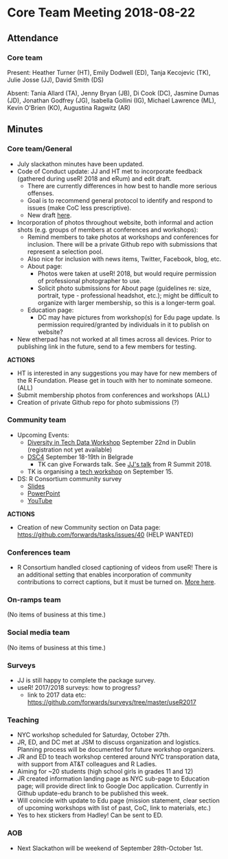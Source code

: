 # Core Team Meeting 2018-08-22

## Attendance

### Core team

Present: Heather Turner (HT), Emily Dodwell (ED), Tanja Kecojevic (TK), Julie Josse (JJ), David Smith (DS)

Absent: Tania Allard (TA), Jenny Bryan (JB), Di Cook (DC), Jasmine Dumas (JD), Jonathan Godfrey (JG), Isabella Gollini (IG), Michael Lawrence (ML), Kevin O'Brien (KO), Augustina Ragwitz (AR)

## Minutes

### Core team/General
- July slackathon minutes have been updated.
- Code of Conduct update: JJ and HT met to incorporate feedback (gathered during useR! 2018 and eRum) and edit draft.
    - There are currently differences in how best to handle more serious offenses.
    - Goal is to recommend general protocol to identify and respond to issues (make CoC less prescriptive).
    - New draft [here](https://github.com/forwards/foundation/tree/master/anti-harassment_policy).
- Incorporation of photos throughout website, both informal and action shots (e.g. groups of members at conferences and workshops):
    - Remind members to take photos at workshops and conferences for inclusion.  There will be a private Github repo with submissions that represent a selection pool.
    - Also nice for inclusion with news items, Twitter, Facebook, blog, etc.
    - About page:
        - Photos were taken at useR! 2018, but would require permission of professional photographer to use.
        - Solicit photo submissions for About page (guidelines re: size, portrait, type - professional headshot, etc.); might be difficult to organize with larger membership, so this is a longer-term goal.
    - Education page:
        - DC may have pictures from workshop(s) for Edu page update.  Is permission required/granted by individuals in it to publish on website?
- New etherpad has not worked at all times across all devices. Prior to publishing link in the future, send to a few members for testing.

**ACTIONS**
- HT is interested in any suggestions you may have for new members of the R Foundation.  Please get in touch with her to nominate someone. (ALL)
- Submit membership photos from conferences and workshops (ALL)
- Creation of private Github repo for photo submissions (?)

### Community team
- Upcoming Events:
    - [Diversity in Tech Data Workshop](https://ti.to/coding-grace/diversity-in-data-workshop-2018) September 22nd in Dublin (registration not yet available)
    - [DSC4](https://datasciconference.com/) September 18-19th in Belgrade
        - TK can give Forwards talk. See [JJ's talk](https://github.com/forwards/presentations/tree/master/RSummit2018) from R Summit 2018.
    - TK is organising a [tech workshop](http://klikr.rbind.io/) on September 15.
- DS: R Consortium community survey
    - [Slides](http://blog.revolutionanalytics.com/downloads/Voice%20of%20R%20Community.pdf)
    - [PowerPoint](https://1drv.ms/p/s!AmZ4s9FA7xRJjmFqUleJ3YvfEx6I)
    - [YouTube](https://www.youtube.com/watch?v=b_wOnvS1WcA)

**ACTIONS**
- Creation of new Community section on Data page: https://github.com/forwards/tasks/issues/40 (HELP WANTED)

### Conferences team
- R Consortium handled closed captioning of videos from useR! There is an additional setting that enables incorporation of community contributions to correct captions, but it must be turned on.  [More here]( https://support.google.com/youtube/answer/6052538?hl=en-GB.a).

### On-ramps team
(No items of business at this time.)

### Social media team
(No items of business at this time.)

### Surveys
- JJ is still happy to complete the package survey.
- useR! 2017/2018 surveys: how to progress?
    - link to 2017 data etc: https://github.com/forwards/surveys/tree/master/useR2017

### Teaching
- NYC workshop scheduled for Saturday, October 27th.
- JR, ED, and DC met at JSM to discuss organization and logistics. Planning process will be documented for future workshop organizers.
- JR and ED to teach workshop centered around NYC transporation data, with support from AT&T colleagues and R Ladies.
- Aiming for ~20 students (high school girls in grades 11 and 12)
- JR created information landing page as NYC sub-page to Education page; will provide direct link to Google Doc application. Currently in Github update-edu branch to be published this week.
- Will coincide with update to Edu page (mission statement, clear section of upcoming workshops with list of past, CoC, link to materials, etc.)
- Yes to hex stickers from Hadley! Can be sent to ED.

### AOB
- Next Slackathon will be weekend of September 28th-October 1st.
